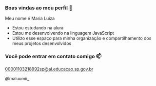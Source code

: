 ### Boas vindas ao meu perfil 💙

Meu nome é Maria Luiza

- Estou estudando na alura
- Estou me desenvolvendo na linguagem JavaScript
- Utilizo esse espaço para minha organização e compartilhamento dos meus projetos desenvolvidos

### Você pode entrar em contato comigo 📫

00001103218992sp@al.educacao.sp.gov.br

@maluumii_


